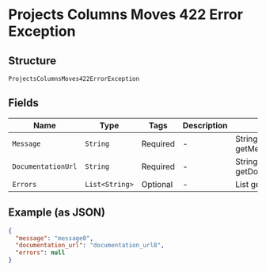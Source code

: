 
# Projects Columns Moves 422 Error Exception

## Structure

`ProjectsColumnsMoves422ErrorException`

## Fields

| Name | Type | Tags | Description | Getter | Setter |
|  --- | --- | --- | --- | --- | --- |
| `Message` | `String` | Required | - | String getMessageField() | setMessageField(String messageField) |
| `DocumentationUrl` | `String` | Required | - | String getDocumentationUrl() | setDocumentationUrl(String documentationUrl) |
| `Errors` | `List<String>` | Optional | - | List<String> getErrors() | setErrors(List<String> errors) |

## Example (as JSON)

```json
{
  "message": "message0",
  "documentation_url": "documentation_url8",
  "errors": null
}
```

